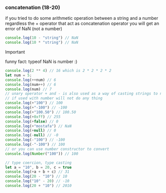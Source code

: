 ### concatenation (18-20)

if you tried to do some arithmetic operation between a string and a number 
regardless the + operator that act as concatenation operator
you will get an error of NaN (not a number)

```js
console.log(10 - "string") // NaN 
console.log(10 * "string") // NaN 
```
> [!IMPORTANT]
> funny fact: typeof NaN is number :)

```js
console.log(2 ** 4) // 16 which is 2 * 2 * 2 * 2
let num = 5;
console.log(++num) // 6
console.log(num++) // 6
console.log(num) // 7
// unary operator + and - is also used as a way of casting strings to number type
// if used with number will not do any thing
console.log(+"100") // 100
console.log(+"-100") // -100
console.log(+"100.50") // 100.50
console.log(+0xff) // 255
console.log(+false) // 0
console.log(+"mostafa") // NaN
console.log(+null) // 0
console.log(-null) // -0
console.log(-"100") // -100
console.log(-"-100") // 100
// or you can use number constructor to convert
console.log(Number("100")) // 100

// type coercion, type casting
let a = "10", b = 20, c = true
console.log(+a + b + c) // 31
console.log(20 - "10") // 10
console.log("10" - 20) // -10
console.log(20 + "10") // 2010
```